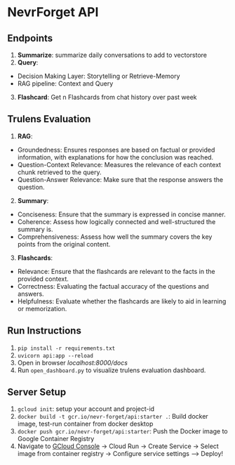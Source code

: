 # NevrForget API

## Endpoints

1. **Summarize**: summarize daily conversations to add to vectorstore
2. **Query**:

- Decision Making Layer: Storytelling or Retrieve-Memory
- RAG pipeline: Context and Query

3. **Flashcard**: Get n Flashcards from chat history over past week

## Trulens Evaluation

1. **RAG**:

- Groundedness: Ensures responses are based on factual or provided information, with explanations for how the conclusion was reached.
- Question-Context Relevance: Measures the relevance of each context chunk retrieved to the query.
- Question-Answer Relevance: Make sure that the response answers the question.

2. **Summary**:

- Conciseness: Ensure that the summary is expressed in concise manner.
- Coherence: Assess how logically connected and well-structured the summary is.
- Comprehensiveness: Assess how well the summary covers the key points from the original content.

3. **Flashcards**:

- Relevance: Ensure that the flashcards are relevant to the facts in the provided context.
- Correctness: Evaluating the factual accuracy of the questions and answers.
- Helpfulness: Evaluate whether the flashcards are likely to aid in learning or memorization.

## Run Instructions

1. `pip install -r requirements.txt`
2. `uvicorn api:app --reload`
3. Open in browser _localhost:8000/docs_
4. Run `open_dashboard.py` to visualize trulens evaluation dashboard.

## Server Setup

1. `gcloud init`: setup your account and project-id
2. `docker build -t gcr.io/nevr-forget/api:starter .`: Build docker image, test-run container from docker desktop
3. `docker push gcr.io/nevr-forget/api:starter`: Push the Docker image to Google Container Registry
4. Navigate to [GCloud Console](https://console.cloud.google.com/) -> Cloud Run -> Create Service -> Select image from container registry -> Configure service settings --> Deploy!
